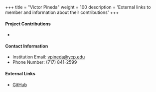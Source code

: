 +++
title = "Victor Pineda"
weight = 100
description = 'External links to member and information about their contributions'
+++

#### Project Contributions
- 

#### Contact Information
- Institution Email: vpineda@ycp.edu
- Phone Number: (717) 841-2599

#### External Links
- [GitHub](https://github.com/vickEretus)